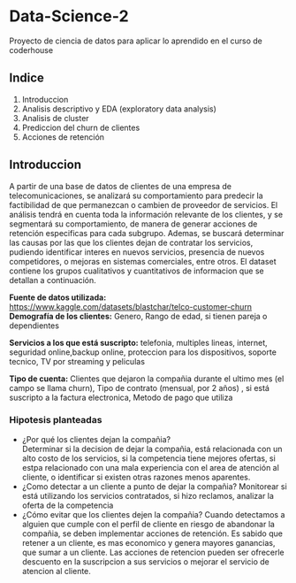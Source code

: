 # Data-Science-2
Proyecto de ciencia de datos para aplicar lo aprendido en el curso de coderhouse
## Indice
  1.  Introduccion
  2. Analisis descriptivo y EDA (exploratory data analysis)
  3. Analisis de cluster
  4. Prediccion del churn de clientes
  5. Acciones de retención

## Introduccion
A partir de una base de datos de clientes de una empresa de telecomunicaciones, se analizará su comportamiento para predecir la factibilidad de que permanezcan o cambien de proveedor de servicios.
El análisis tendrá en cuenta toda la información relevante de los clientes, y se segmentará su comportamiento, de manera de generar acciones de retención especificas para cada subgrupo.
Ademas, se buscará determinar las causas por las que los clientes dejan de contratar los servicios, pudiendo identificar interes en nuevos servicios, presencia de nuevos competidores, o mejoras en sistemas comerciales, entre otros.
El dataset contiene los grupos cualitativos y cuantitativos de informacion que se detallan a continuación.

**Fuente de datos utilizada:** https://www.kaggle.com/datasets/blastchar/telco-customer-churn
**Demografía de los clientes:**   Genero, Rango de edad, si tienen pareja o dependientes

**Servicios a los que está suscripto:**
telefonia, multiples lineas, internet, seguridad online,backup online, proteccion para los dispositivos, soporte tecnico, TV por streaming y peliculas

**Tipo de cuenta:** Clientes que dejaron la compañia durante el ultimo mes (el campo se llama churn), Tipo de contrato (mensual, por 2 años)
, si está suscripto a la factura electronica, Metodo de pago que utiliza

### Hipotesis planteadas
*  ¿Por qué los clientes dejan la compañia?   
Determinar si la decision de dejar la compañia, está relacionada con un alto costo de los servicios, si la competencia tiene mejores ofertas, si estpa relacionado con una mala experiencia con el area de atención al cliente, o identificar si existen otras razones menos aparentes.
*   ¿Como detectar a un cliente a punto de dejar la compañia?
Monitorear si está utilizando los servicios contratados, si hizo reclamos, analizar la oferta de la competencia
*   ¿Cómo evitar que los clientes dejen la compañia? Cuando detectamos a alguien que cumple con el perfil de cliente en riesgo de abandonar la compañia, se deben implementar acciones de retención. Es sabido que retener a un cliente, es mas economico y genera mayores ganancias, que sumar a un cliente. Las acciones de retencion pueden ser ofrecerle descuento en la suscripcion a sus servicios o mejorar el servicio de atencion al cliente.

